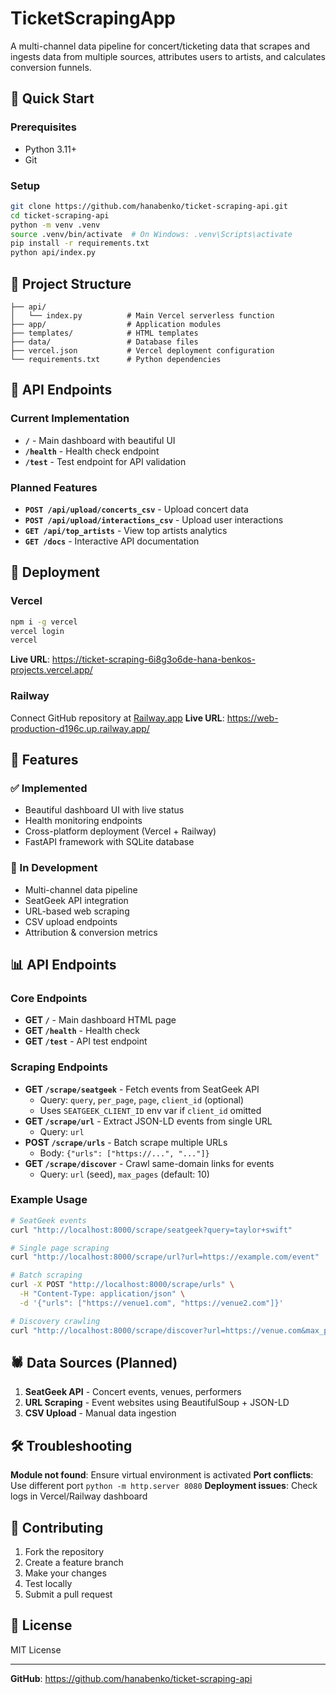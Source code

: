 # TicketScrapingApp

A multi-channel data pipeline for concert/ticketing data that scrapes and ingests data from multiple sources, attributes users to artists, and calculates conversion funnels.

## 🚀 Quick Start

### Prerequisites

- Python 3.11+
- Git

### Setup

```bash
git clone https://github.com/hanabenko/ticket-scraping-api.git
cd ticket-scraping-api
python -m venv .venv
source .venv/bin/activate  # On Windows: .venv\Scripts\activate
pip install -r requirements.txt
python api/index.py
```

## 📁 Project Structure

```
├── api/
│   └── index.py          # Main Vercel serverless function
├── app/                  # Application modules
├── templates/            # HTML templates
├── data/                 # Database files
├── vercel.json           # Vercel deployment configuration
└── requirements.txt      # Python dependencies
```

## 🔧 API Endpoints

### Current Implementation

- **`/`** - Main dashboard with beautiful UI
- **`/health`** - Health check endpoint
- **`/test`** - Test endpoint for API validation

### Planned Features

- **`POST /api/upload/concerts_csv`** - Upload concert data
- **`POST /api/upload/interactions_csv`** - Upload user interactions
- **`GET /api/top_artists`** - View top artists analytics
- **`GET /docs`** - Interactive API documentation

## 🚀 Deployment

### Vercel

```bash
npm i -g vercel
vercel login
vercel
```

**Live URL**: https://ticket-scraping-6i8g3o6de-hana-benkos-projects.vercel.app/

### Railway

Connect GitHub repository at [Railway.app](https://railway.app)
**Live URL**: https://web-production-d196c.up.railway.app/

## 🎯 Features

### ✅ Implemented

- Beautiful dashboard UI with live status
- Health monitoring endpoints
- Cross-platform deployment (Vercel + Railway)
- FastAPI framework with SQLite database

### 🚧 In Development

- Multi-channel data pipeline
- SeatGeek API integration
- URL-based web scraping
- CSV upload endpoints
- Attribution & conversion metrics

## 📊 API Endpoints

### Core Endpoints

- **GET `/`** - Main dashboard HTML page
- **GET `/health`** - Health check
- **GET `/test`** - API test endpoint

### Scraping Endpoints

- **GET `/scrape/seatgeek`** - Fetch events from SeatGeek API
  - Query: `query`, `per_page`, `page`, `client_id` (optional)
  - Uses `SEATGEEK_CLIENT_ID` env var if `client_id` omitted
- **GET `/scrape/url`** - Extract JSON-LD events from single URL
  - Query: `url`
- **POST `/scrape/urls`** - Batch scrape multiple URLs
  - Body: `{"urls": ["https://...", "..."]}`
- **GET `/scrape/discover`** - Crawl same-domain links for events
  - Query: `url` (seed), `max_pages` (default: 10)

### Example Usage

```bash
# SeatGeek events
curl "http://localhost:8000/scrape/seatgeek?query=taylor+swift"

# Single page scraping
curl "http://localhost:8000/scrape/url?url=https://example.com/event"

# Batch scraping
curl -X POST "http://localhost:8000/scrape/urls" \
  -H "Content-Type: application/json" \
  -d '{"urls": ["https://venue1.com", "https://venue2.com"]}'

# Discovery crawling
curl "http://localhost:8000/scrape/discover?url=https://venue.com&max_pages=5"
```

## 🕷️ Data Sources (Planned)

1. **SeatGeek API** - Concert events, venues, performers
2. **URL Scraping** - Event websites using BeautifulSoup + JSON-LD
3. **CSV Upload** - Manual data ingestion

## 🛠️ Troubleshooting

**Module not found**: Ensure virtual environment is activated
**Port conflicts**: Use different port `python -m http.server 8080`
**Deployment issues**: Check logs in Vercel/Railway dashboard

## 🤝 Contributing

1. Fork the repository
2. Create a feature branch
3. Make your changes
4. Test locally
5. Submit a pull request

## 📝 License

MIT License

---

**GitHub**: https://github.com/hanabenko/ticket-scraping-api
